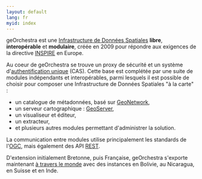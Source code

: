 ```yaml
---
layout: default
lang: fr
myid: index
---
```


geOrchestra est une [Infrastructure de Données Spatiales](http://fr.wikipedia.org/wiki/Spatial_Data_Infrastructure) **libre**, **interopérable** et **modulaire**, créée en 2009 pour répondre aux exigences de la directive [INSPIRE](http://fr.wikipedia.org/wiki/Infrastructure_for_Spatial_Information_in_the_European_Community) en Europe. 

Au coeur de geOrchestra se trouve un proxy de sécurité et un système d'[authentification unique](http://fr.wikipedia.org/wiki/Authentification_unique) (CAS).
Cette base est complétée par une suite de modules indépendants et interopérables, parmi lesquels il est possible de choisir pour composer une Infrastructure de Données Spatiales "à la carte" :

 * un catalogue de métadonnées, basé sur [GeoNetwork](http://geonetwork-opensource.org/),
 * un serveur cartographique : [GeoServer](http://geoserver.org/),
 * un visualiseur et éditeur,
 * un extracteur, 
 * et plusieurs autres modules permettant d'administrer la solution.

La communication entre modules utilise principalement les standards de l'[OGC](http://fr.wikipedia.org/wiki/Open_Geospatial_Consortium), mais également des API [REST](http://fr.wikipedia.org/wiki/Representational_State_Transfer).

D'extension initialement Bretonne, puis Française, geOrchestra s'exporte maintenant [à travers le monde](http://sdi.georchestra.org/mapfishapp/?wmc=app/contexts/relief.wmc) avec des instances en Bolivie, au Nicaragua, en Suisse et en Inde.
